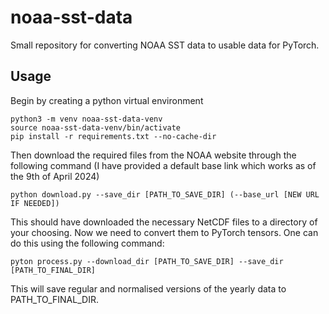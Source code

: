 # noaa-sst-data

Small repository for converting NOAA SST data to usable data for PyTorch.

## Usage

Begin by creating a python virtual environment

```
python3 -m venv noaa-sst-data-venv
source noaa-sst-data-venv/bin/activate
pip install -r requirements.txt --no-cache-dir
```

Then download the required files from the NOAA website through the following command (I have provided a default base link which works as of the 9th of April 2024)

```
python download.py --save_dir [PATH_TO_SAVE_DIR] (--base_url [NEW URL IF NEEDED])
```

This should have downloaded the necessary NetCDF files to a directory of your choosing. Now we need to convert them to PyTorch tensors. One can do this using the following command:

```
pyton process.py --download_dir [PATH_TO_SAVE_DIR] --save_dir [PATH_TO_FINAL_DIR]
```

This will save regular and normalised versions of the yearly data to PATH_TO_FINAL_DIR.